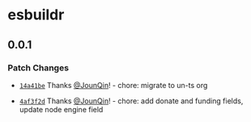 # esbuildr

## 0.0.1

### Patch Changes

- [`14a41be`](https://github.com/un-ts/esbuildr/commit/14a41bea9a7984e553a4039849557215bcd4ca08) Thanks [@JounQin](https://github.com/JounQin)! - chore: migrate to un-ts org

- [`4af3f2d`](https://github.com/un-ts/esbuildr/commit/4af3f2d2c9974fddc71eeb404c51d796f2bb8dec) Thanks [@JounQin](https://github.com/JounQin)! - chore: add donate and funding fields, update node engine field
